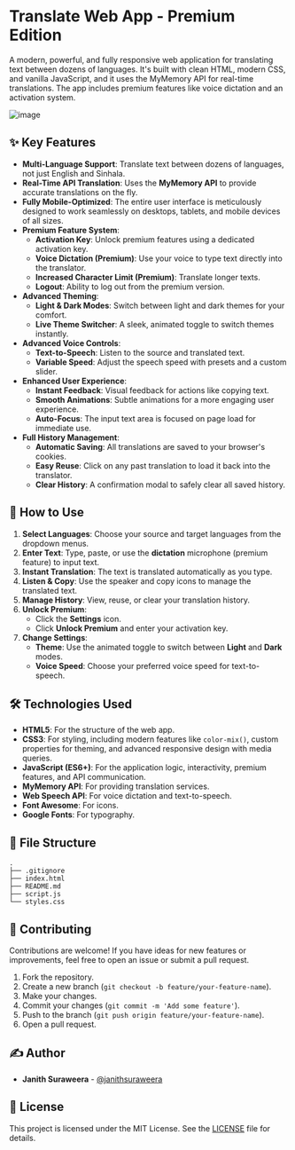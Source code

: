 # Translate Web App - Premium Edition

A modern, powerful, and fully responsive web application for translating text between dozens of languages. It's built with clean HTML, modern CSS, and vanilla JavaScript, and it uses the MyMemory API for real-time translations. The app includes premium features like voice dictation and an activation system.

![image](https://github.com/user-attachments/assets/e5229237-724f-4a94-9640-c3d3e6913c32)

## ✨ Key Features

- **Multi-Language Support**: Translate text between dozens of languages, not just English and Sinhala.
- **Real-Time API Translation**: Uses the **MyMemory API** to provide accurate translations on the fly.
- **Fully Mobile-Optimized**: The entire user interface is meticulously designed to work seamlessly on desktops, tablets, and mobile devices of all sizes.
- **Premium Feature System**:
    - **Activation Key**: Unlock premium features using a dedicated activation key.
    - **Voice Dictation (Premium)**: Use your voice to type text directly into the translator.
    - **Increased Character Limit (Premium)**: Translate longer texts.
    - **Logout**: Ability to log out from the premium version.
- **Advanced Theming**:
    - **Light & Dark Modes**: Switch between light and dark themes for your comfort.
    - **Live Theme Switcher**: A sleek, animated toggle to switch themes instantly.
- **Advanced Voice Controls**:
    - **Text-to-Speech**: Listen to the source and translated text.
    - **Variable Speed**: Adjust the speech speed with presets and a custom slider.
- **Enhanced User Experience**:
    - **Instant Feedback**: Visual feedback for actions like copying text.
    - **Smooth Animations**: Subtle animations for a more engaging user experience.
    - **Auto-Focus**: The input text area is focused on page load for immediate use.
- **Full History Management**:
    - **Automatic Saving**: All translations are saved to your browser's cookies.
    - **Easy Reuse**: Click on any past translation to load it back into the translator.
    - **Clear History**: A confirmation modal to safely clear all saved history.

## 🚀 How to Use

1.  **Select Languages**: Choose your source and target languages from the dropdown menus.
2.  **Enter Text**: Type, paste, or use the **dictation** microphone (premium feature) to input text.
3.  **Instant Translation**: The text is translated automatically as you type.
4.  **Listen & Copy**: Use the speaker and copy icons to manage the translated text.
5.  **Manage History**: View, reuse, or clear your translation history.
6.  **Unlock Premium**:
    - Click the **Settings** icon.
    - Click **Unlock Premium** and enter your activation key.
7.  **Change Settings**:
    - **Theme**: Use the animated toggle to switch between **Light** and **Dark** modes.
    - **Voice Speed**: Choose your preferred voice speed for text-to-speech.

## 🛠️ Technologies Used

- **HTML5**: For the structure of the web app.
- **CSS3**: For styling, including modern features like `color-mix()`, custom properties for theming, and advanced responsive design with media queries.
- **JavaScript (ES6+)**: For the application logic, interactivity, premium features, and API communication.
- **MyMemory API**: For providing translation services.
- **Web Speech API**: For voice dictation and text-to-speech.
- **Font Awesome**: For icons.
- **Google Fonts**: For typography.

## 📂 File Structure

```
.
├── .gitignore
├── index.html
├── README.md
├── script.js
└── styles.css
```

## 🤝 Contributing

Contributions are welcome! If you have ideas for new features or improvements, feel free to open an issue or submit a pull request.

1. Fork the repository.
2. Create a new branch (`git checkout -b feature/your-feature-name`).
3. Make your changes.
4. Commit your changes (`git commit -m 'Add some feature'`).
5. Push to the branch (`git push origin feature/your-feature-name`).
6. Open a pull request.

## ✍️ Author

- **Janith Suraweera** - [@janithsuraweera](https://github.com/janithsuraweera)

## 📝 License

This project is licensed under the MIT License. See the [LICENSE](LICENSE) file for details.
